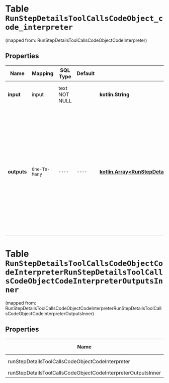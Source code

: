 
# Table `RunStepDetailsToolCallsCodeObject_code_interpreter`
(mapped from: RunStepDetailsToolCallsCodeObjectCodeInterpreter)

## Properties
Name | Mapping | SQL Type | Default | Type | Description | Notes
---- | ------- | -------- | ------- | ---- | ----------- | -----
**input** | input | text NOT NULL |  | **kotlin.String** | The input to the Code Interpreter tool call. | 
**outputs** | `One-To-Many` | `----` | `----`  | [**kotlin.Array&lt;RunStepDetailsToolCallsCodeObjectCodeInterpreterOutputsInner&gt;**](RunStepDetailsToolCallsCodeObjectCodeInterpreterOutputsInner.md) | The outputs from the Code Interpreter tool call. Code Interpreter can output one or more items, including text (&#x60;logs&#x60;) or images (&#x60;image&#x60;). Each of these are represented by a different object type. | 



# **Table `RunStepDetailsToolCallsCodeObjectCodeInterpreterRunStepDetailsToolCallsCodeObjectCodeInterpreterOutputsInner`**
(mapped from: RunStepDetailsToolCallsCodeObjectCodeInterpreterRunStepDetailsToolCallsCodeObjectCodeInterpreterOutputsInner)

## Properties
Name | Mapping | SQL Type | Default | Type | Description | Notes
---- | ------- | -------- | ------- | ---- | ----------- | -----
runStepDetailsToolCallsCodeObjectCodeInterpreter | runStepDetailsToolCallsCodeObjectCodeInterpreter | long | | kotlin.Long | Primary Key | *one*
runStepDetailsToolCallsCodeObjectCodeInterpreterOutputsInner | runStepDetailsToolCallsCodeObjectCodeInterpreterOutputsInner | long | | kotlin.Long | Foreign Key | *many*



